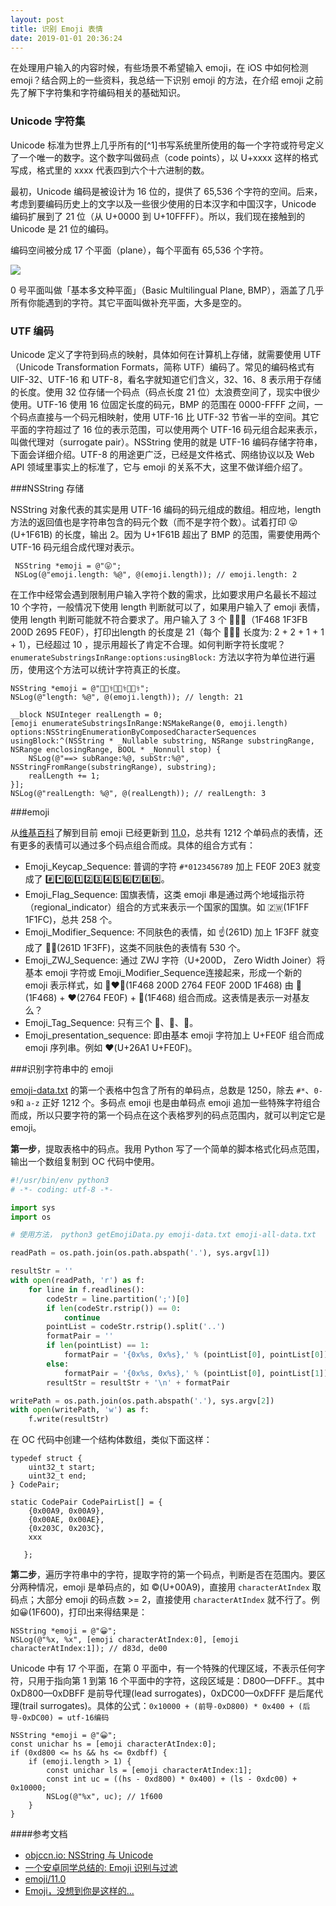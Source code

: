 ```yaml
---
layout: post
title: 识别 Emoji 表情
date: 2019-01-01 20:36:24
---
```



在处理用户输入的内容时候，有些场景不希望输入 emoji，在 iOS 中如何检测 emoji？结合网上的一些资料，我总结一下识别 emoji 的方法，在介绍 emoji 之前先了解下字符集和字符编码相关的基础知识。

### Unicode 字符集

Unicode 标准为世界上几乎所有的[^1]书写系统里所使用的每一个字符或符号定义了一个唯一的数字。这个数字叫做码点（code points），以 U+xxxx 这样的格式写成，格式里的 xxxx 代表四到六个十六进制的数。

最初，Unicode 编码是被设计为 16 位的，提供了 65,536 个字符的空间。后来，考虑到要编码历史上的文字以及一些很少使用的日本汉字和中国汉字，Unicode 编码扩展到了 21 位（从 U+0000 到 U+10FFFF）。所以，我们现在接触到的 Unicode 是 21 位的编码。

编码空间被分成 17 个平面（plane），每个平面有 65,536 个字符。

![](../../../images/UnicodePlanes.jpg)

0 号平面叫做「基本多文种平面」（Basic Multilingual Plane, BMP），涵盖了几乎所有你能遇到的字符。其它平面叫做补充平面，大多是空的。

### UTF 编码

Unicode 定义了字符到码点的映射，具体如何在计算机上存储，就需要使用 UTF （Unicode Transformation Formats，简称 UTF）编码了。常见的编码格式有 UIF-32、UTF-16 和 UTF-8，看名字就知道它们含义，32、16、8 表示用于存储的长度。使用 32 位存储一个码点（码点长度 21 位）太浪费空间了，现实中很少使用。UTF-16 使用 16 位固定长度的码元，BMP 的范围在 0000-FFFF 之间，一个码点直接与一个码元相映射，使用 UTF-16 比 UTF-32 节省一半的空间。其它平面的字符超过了 16 位的表示范围，可以使用两个 UTF-16 码元组合起来表示，叫做代理对（surrogate pair）。NSString 使用的就是 UTF-16 编码存储字符串，下面会详细介绍。UTF-8 的用途更广泛，已经是文件格式、网络协议以及 Web API 领域里事实上的标准了，它与 emoji 的关系不大，这里不做详细介绍了。

###NSString 存储

NSString 对象代表的其实是用 UTF-16 编码的码元组成的数组。相应地，length 方法的返回值也是字符串包含的码元个数（而不是字符个数）。试着打印 😛(U+1F61B) 的长度，输出 2。因为 U+1F61B 超出了 BMP 的范围，需要使用两个 UTF-16 码元组合成代理对表示。

```objc
 NSString *emoji = @"😛";
 NSLog(@"emoji.length: %@", @(emoji.length)); // emoji.length: 2
```

在工作中经常会遇到限制用户输入字符个数的需求，比如要求用户名最长不超过 10 个字符，一般情况下使用 length 判断就可以了，如果用户输入了 emoji 表情，使用 length 判断可能就不符合要求了。用户输入了 3 个 👨🏻‍⚕️（1F468 1F3FB 200D 2695 FE0F），打印出length 的长度是 21（每个 👨🏻‍⚕️ 长度为: 2 + 2 + 1 + 1 + 1），已经超过 10 ，提示用超长了肯定不合理。如何判断字符长度呢？`enumerateSubstringsInRange:options:usingBlock:` 方法以字符为单位进行遍历，使用这个方法可以统计字符真正的长度。

```objc
NSString *emoji = @"👨🏻‍⚕️👨🏻‍⚕️👨🏻‍⚕️";
NSLog(@"length: %@", @(emoji.length)); // length: 21

__block NSUInteger realLength = 0;
[emoji enumerateSubstringsInRange:NSMakeRange(0, emoji.length) options:NSStringEnumerationByComposedCharacterSequences usingBlock:^(NSString * _Nullable substring, NSRange substringRange, NSRange enclosingRange, BOOL * _Nonnull stop) {
    NSLog(@"==> subRange:%@, subStr:%@", NSStringFromRange(substringRange), substring);
    realLength += 1;
}];
NSLog(@"realLength: %@", @(realLength)); // realLength: 3

```
###emoji

从[维基百科](https://en.wikipedia.org/wiki/Emoji)了解到目前 emoji 已经更新到 [11.0](https://unicode.org/Public/emoji/11.0/)，总共有 1212 个单码点的表情，还有更多的表情可以通过多个码点组合而成。具体的组合方式有：

* Emoji\_Keycap_Sequence: 普调的字符 `#*0123456789` 加上 FE0F 20E3 就变成了 #️⃣*️⃣0️⃣1️⃣2️⃣3️⃣4️⃣5️⃣6️⃣7️⃣8️⃣9️⃣。
* Emoji\_Flag_Sequence: 国旗表情，这类 emoji 串是通过两个地域指示符（regional_indicator）组合的方式来表示一个国家的国旗。如 🇿🇼(1F1FF 1F1FC)，总共 258 个。
* Emoji\_Modifier_Sequence: 不同肤色的表情，如 ☝️(261D) 加上 1F3FF 就变成了 ☝🏿(261D 1F3FF)，这类不同肤色的表情有 530 个。
* Emoji\_ZWJ_Sequence: 通过 ZWJ 字符（U+200D， Zero Width Joiner）将基本 emoji 字符或 Emoji\_Modifier_Sequence连接起来，形成一个新的 emoji 表示样式，如 👨‍❤️‍👨(1F468 200D 2764 FE0F 200D 1F468) 由 👨(1F468) + ❤️(2764 FE0F) + 👨(1F468) 组合而成。这表情是表示一对基友么？
* Emoji\_Tag_Sequence: 只有三个 🏴󠁧󠁢󠁥󠁮󠁧󠁿、🏴󠁧󠁢󠁳󠁣󠁴󠁿、🏴󠁧󠁢󠁷󠁬󠁳󠁿。
* Emoji\_presentation_sequence: 即由基本 emoji 字符加上 U+FE0F 组合而成 emoji 序列串。例如 ❤️(U+26A1 U+FE0F)。

###识别字符串中的 emoji

[emoji-data.txt](https://unicode.org/Public/emoji/11.0/emoji-data.txt) 的第一个表格中包含了所有的单码点，总数是 1250，除去 `#*`、`0-9`和 `a-z` 正好 1212 个。多码点 emoji 也是由单码点 emoji 追加一些特殊字符组合而成，所以只要字符的第一个码点在这个表格罗列的码点范围内，就可以判定它是 emoji。

**第一步**，提取表格中的码点。我用 Python 写了一个简单的脚本格式化码点范围，输出一个数组复制到 OC 代码中使用。

```python
#!/usr/bin/env python3
# -*- coding: utf-8 -*-

import sys
import os

# 使用方法， python3 getEmojiData.py emoji-data.txt emoji-all-data.txt

readPath = os.path.join(os.path.abspath('.'), sys.argv[1])

resultStr = ''
with open(readPath, 'r') as f:
    for line in f.readlines():
        codeStr = line.partition(';')[0]
        if len(codeStr.rstrip()) == 0:
            continue
        pointList = codeStr.rstrip().split('..')
        formatPair = ''
        if len(pointList) == 1:
            formatPair = '{0x%s, 0x%s},' % (pointList[0], pointList[0])
        else:
            formatPair = '{0x%s, 0x%s},' % (pointList[0], pointList[1])
        resultStr = resultStr + '\n' + formatPair

writePath = os.path.join(os.path.abspath('.'), sys.argv[2])
with open(writePath, 'w') as f:
    f.write(resultStr)
```

在 OC 代码中创建一个结构体数组，类似下面这样：

```objc
typedef struct {
    uint32_t start;
    uint32_t end;
} CodePair;

static CodePair CodePairList[] = {
    {0x00A9, 0x00A9},
    {0x00AE, 0x00AE},
    {0x203C, 0x203C},
    xxx
    
   };
```

**第二步**，遍历字符串中的字符，提取字符的第一个码点，判断是否在范围内。要区分两种情况，emoji 是单码点的，如 ©️(U+00A9)，直接用 `characterAtIndex` 取码点；大部分 emoji 的码点数 >= 2，直接使用 `characterAtIndex` 就不行了。例如😀(1F600)，打印出来得结果是：

```objc
NSString *emoji = @"😀";
NSLog(@"%x, %x", [emoji characterAtIndex:0], [emoji characterAtIndex:1]); // d83d, de00
```
Unicode 中有 17 个平面，在第 0 平面中，有一个特殊的代理区域，不表示任何字符，只用于指向第 1 到第 16 个平面中的字符，这段区域是：D800—DFFF.。其中 0xD800—0xDBFF 是前导代理(lead surrogates)，0xDC00—0xDFFF 是后尾代理(trail surrogates)。具体的公式：`0x10000 + (前导-0xD800) * 0x400 + (后导-0xDC00) = utf-16编码`

```objc
NSString *emoji = @"😀";
const unichar hs = [emoji characterAtIndex:0];
if (0xd800 <= hs && hs <= 0xdbff) {
    if (emoji.length > 1) {
        const unichar ls = [emoji characterAtIndex:1];
        const int uc = ((hs - 0xd800) * 0x400) + (ls - 0xdc00) + 0x10000;
        NSLog(@"%x", uc); // 1f600
    }
}
```




####参考文档
* [objccn.io: NSString 与 Unicode](https://objccn.io/issue-9-1/)
* [一个安卓同学总结的: Emoji 识别与过滤](https://mupceet.com/2018/07/emoji-distinguish&filter/)
* [emoji/11.0](https://unicode.org/Public/emoji/11.0/)
* [Emoji，没想到你是这样的...](https://www.jianshu.com/p/9682f8ce1260)
